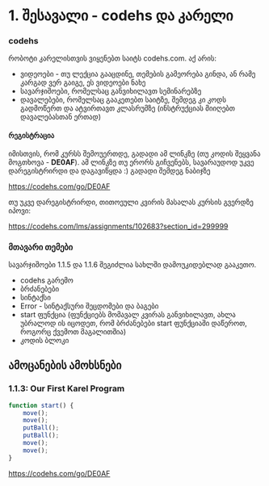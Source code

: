 
# 1. შესავალი - codehs და კარელი

### codehs

რობოტი კარელისთვის ვიყენებთ საიტს codehs.com. აქ არის:
- ვიდეოები - თუ ლექცია გააცდინე, თემების გამეორება გინდა, ან რამე კარგად ვერ გაიგე, ეს ვიდეოები ნახე
- სავარჯიშოები, რომელსაც განვიხილავთ სემინარებზე
- დავალებები, რომელსაც გააკეთებთ საიტზე, შემდეგ კი კოდს გადმოწერთ და ატვირთავთ კლასრუმზე (ინსტრუქციას მიიღებთ დავალებასთან ერთად)

#### რეგისტრაცია
იმისთვის, რომ კურსს შემოუერთდე, გადადი ამ ლინკზე (თუ კოდის შეყვანა მოგთხოვა - **DE0AF**). ამ ლინკზე თუ ერორს გიჩვენებს, სავარაუდოდ უკვე დარეგისტრირდი და დაგავიწყდა :) გადადი შემდეგ ნაბიჯზე

<https://codehs.com/go/DE0AF>

თუ უკვე დარეგისტრირდი, თითოეული კვირის მასალას კურსის გვერდზე იპოვი:

<https://codehs.com/lms/assignments/102683?section_id=299999>


### მთავარი თემები
სავარჯიშოები 1.1.5 და 1.1.6 შეგიძლია სახლში დამოუკიდებლად გააკეთო.

- codehs გარემო
- ბრძანებები
- სინტაქსი
- Error - სინტაქსური შეცდომები და ბაგები
- start ფუნქცია (ფუნქციებს მომავალ კვირას განვიხილავთ, ახლა უბრალოდ ის იცოდეთ, რომ ბრძანებები start ფუნქციაში დაწეროთ, როგორც ქვემოთ მაგალითშია)
- კოდის ბლოკი

## ამოცანების ამოხსნები

### 1.1.3: Our First Karel Program
```js
function start() {
    move();
    move();
    putBall();
    putBall();
    move();
    move();
}
```





<https://codehs.com/go/DE0AF>